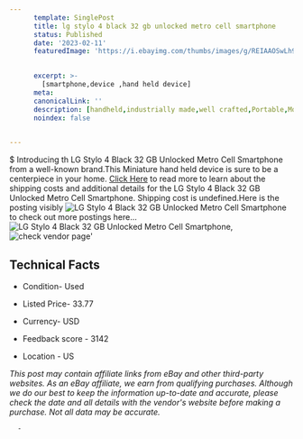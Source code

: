 ```yaml
---
      template: SinglePost
      title: lg stylo 4 black 32 gb unlocked metro cell smartphone
      status: Published
      date: '2023-02-11'
      featuredImage: 'https://i.ebayimg.com/thumbs/images/g/REIAAOSwLh9j0GSY/s-l225.jpg'
       

      excerpt: >-
        [smartphone,device ,hand held device]
      meta:
      canonicalLink: ''
      description: [handheld,industrially made,well crafted,Portable,Mobile,Compact,Convenient,Lightweight,Maneuverable,Man-portable,Miniature,Carriable,Hand-held,Light,Holdable,Transportable,Mobile device,Pocket-sized,On-the-go,Wireless,Cordless,Compact size,Convenient size, smartphone,device ,hand held device]
      noindex: false
      

---
```

$
      Introducing th LG Stylo 4 Black 32 GB Unlocked Metro Cell Smartphone from a well-known brand.This Miniature hand held device is sure to be a centerpiece in your home. [Click Here](https://www.ebay.com/itm/304781121522?hash=item46f65ed7f2%3Ag%3AREIAAOSwLh9j0GSY&mkevt=1&mkcid=1&mkrid=711-53200-19255-0&campid=%253CePNCampaignId%253E&customid=%253CreferenceId%253E&toolid=10049) to read more to learn about the shipping costs and additional details for the LG Stylo 4 Black 32 GB Unlocked Metro Cell Smartphone. Shipping cost is undefined.Here is the posting visibly ![LG Stylo 4 Black 32 GB Unlocked Metro Cell Smartphone](https://i.ebayimg.com/thumbs/images/g/REIAAOSwLh9j0GSY/s-l225.jpg) to check out more postings here... ![LG Stylo 4 Black 32 GB Unlocked Metro Cell Smartphone](https://i.ebayimg.com/images/g/REIAAOSwLh9j0GSY/s-l1600.jpg), ![check vendor page](https://origin-galleryplus.ebayimg.com/ws/web/304781121522_2_0_1/225x225.jpg,https://origin-galleryplus.ebayimg.com/ws/web/304781121522_3_0_1/225x225.jpg,https://origin-galleryplus.ebayimg.com/ws/web/304781121522_4_0_1/225x225.jpg,https://origin-galleryplus.ebayimg.com/ws/web/304781121522_5_0_1/225x225.jpg,https://origin-galleryplus.ebayimg.com/ws/web/304781121522_6_0_1/225x225.jpg,https://origin-galleryplus.ebayimg.com/ws/web/304781121522_7_0_1/225x225.jpg,https://origin-galleryplus.ebayimg.com/ws/web/304781121522_8_0_1/225x225.jpg,https://origin-galleryplus.ebayimg.com/ws/web/304781121522_9_0_1/225x225.jpg,https://origin-galleryplus.ebayimg.com/ws/web/304781121522_10_0_1/225x225.jpg)'

      

 ## Technical Facts 



     
      

 - Condition- Used 


      

 - Listed Price- 33.77 


      

 - Currency- USD 


      

 - Feedback score - 3142 


      

 - Location - US 


      
      

 *_This post may contain affiliate links from eBay and other third-party websites. As an eBay affiliate, we earn from qualifying purchases. Although we do our best to keep the information up-to-date and accurate, please check the date and all details with the vendor's website before making a purchase. Not all data may be accurate._*




      -
